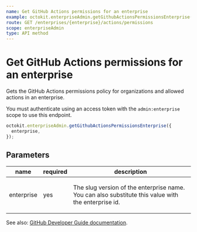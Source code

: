 ```yaml
---
name: Get GitHub Actions permissions for an enterprise
example: octokit.enterpriseAdmin.getGithubActionsPermissionsEnterprise({ enterprise })
route: GET /enterprises/{enterprise}/actions/permissions
scope: enterpriseAdmin
type: API method
---
```


# Get GitHub Actions permissions for an enterprise

Gets the GitHub Actions permissions policy for organizations and allowed actions in an enterprise.

You must authenticate using an access token with the `admin:enterprise` scope to use this endpoint.

```js
octokit.enterpriseAdmin.getGithubActionsPermissionsEnterprise({
  enterprise,
});
```

## Parameters

<table>
  <thead>
    <tr>
      <th>name</th>
      <th>required</th>
      <th>description</th>
    </tr>
  </thead>
  <tbody>
    <tr><td>enterprise</td><td>yes</td><td>

The slug version of the enterprise name. You can also substitute this value with the enterprise id.

</td></tr>
  </tbody>
</table>

See also: [GitHub Developer Guide documentation](https://docs.github.com/rest/reference/enterprise-admin#get-github-actions-permissions-for-an-enterprise).
